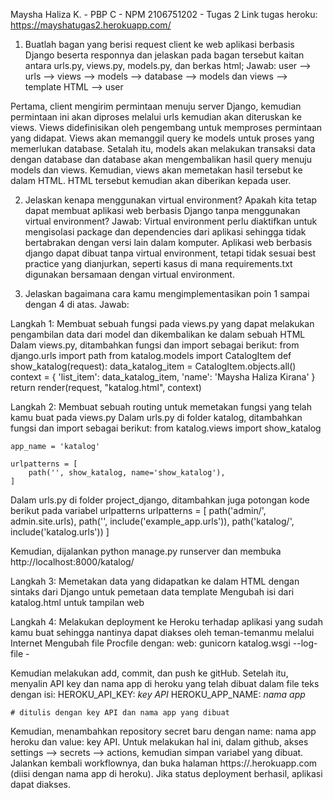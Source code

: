 Maysha Haliza K. - PBP C - NPM 2106751202 - Tugas 2
Link tugas heroku: https://mayshatugas2.herokuapp.com/

1. Buatlah bagan yang berisi request client ke web aplikasi berbasis Django beserta responnya dan jelaskan pada bagan tersebut kaitan antara urls.py, views.py, models.py, dan berkas html;
Jawab: user --> urls --> views --> models --> database --> models dan views --> template HTML --> user

Pertama, client mengirim permintaan menuju server Django, kemudian permintaan ini akan diproses melalui urls kemudian akan diteruskan ke views. Views didefinisikan oleh pengembang untuk memproses permintaan yang didapat. Views akan memanggil query ke models untuk proses yang memerlukan database. Setalah itu, models akan melakukan transaksi data dengan database dan database akan mengembalikan hasil query menuju models dan views. Kemudian, views akan memetakan hasil tersebut ke dalam HTML. HTML tersebut kemudian akan diberikan kepada user.

2. Jelaskan kenapa menggunakan virtual environment? Apakah kita tetap dapat membuat aplikasi web berbasis Django tanpa menggunakan virtual environment?
Jawab: Virtual environment perlu diaktifkan untuk mengisolasi package dan dependencies dari aplikasi sehingga tidak bertabrakan dengan versi lain dalam komputer. Aplikasi web berbasis django dapat dibuat tanpa virtual environment, tetapi tidak sesuai best practice yang dianjurkan, seperti kasus di mana requirements.txt digunakan bersamaan dengan virtual environment.

3. Jelaskan bagaimana cara kamu mengimplementasikan poin 1 sampai dengan 4 di atas.
Jawab:

Langkah 1: Membuat sebuah fungsi pada views.py yang dapat melakukan pengambilan data dari model dan dikembalikan ke dalam sebuah HTML
Dalam views.py, ditambahkan fungsi dan import sebagai berikut:
    from django.urls import path
    from katalog.models import CatalogItem
    def show_katalog(request):
        data_katalog_item = CatalogItem.objects.all()
        context = {
        'list_item': data_katalog_item,
        'name': 'Maysha Haliza Kirana'
        }
        return render(request, "katalog.html", context)

Langkah 2: Membuat sebuah routing untuk memetakan fungsi yang telah kamu buat pada views.py
Dalam urls.py di folder katalog, ditambahkan fungsi dan import sebagai berikut:
    from katalog.views import show_katalog

    app_name = 'katalog'

    urlpatterns = [
        path('', show_katalog, name='show_katalog'),
    ]

Dalam urls.py di folder project_django, ditambahkan juga potongan kode berikut pada variabel urlpatterns
    urlpatterns = [
        path('admin/', admin.site.urls),
        path('', include('example_app.urls')),
        path('katalog/', include('katalog.urls'))
    ]

Kemudian, dijalankan python manage.py runserver dan membuka http://localhost:8000/katalog/

Langkah 3: Memetakan data yang didapatkan ke dalam HTML dengan sintaks dari Django untuk pemetaan data template
Mengubah isi dari katalog.html untuk tampilan web

Langkah 4: Melakukan deployment ke Heroku terhadap aplikasi yang sudah kamu buat sehingga nantinya dapat diakses oleh teman-temanmu melalui Internet
Mengubah file Procfile dengan:
    web: gunicorn katalog.wsgi --log-file -

Kemudian melakukan add, commit, dan push ke gitHub. Setelah itu, menyalin API key dan nama app di heroku yang telah dibuat dalam file teks dengan isi:
    HEROKU_API_KEY: *key API*
    HEROKU_APP_NAME: *nama app*

    # ditulis dengan key API dan nama app yang dibuat

Kemudian, menambahkan repository secret baru dengan name: nama app heroku dan value: key API. Untuk melakukan hal ini, dalam github, akses settings --> secrets --> actions, kemudian simpan variabel yang dibuat. Jalankan kembali workflownya, dan buka halaman https://<nama-aplikasi-heroku>.herokuapp.com (diisi dengan nama app di heroku). Jika status deployment berhasil, aplikasi dapat diakses.